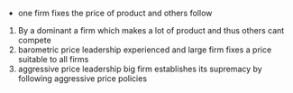 - one firm fixes the price of product and others follow

1. By a dominant 
	a firm which makes a lot of product and thus others cant compete
2. barometric price leadership
	experienced and large firm fixes a price suitable to all firms
3. aggressive price leadership
	big firm establishes its supremacy by following aggressive price policies 
